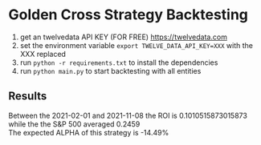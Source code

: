 # Golden Cross Strategy Backtesting

1. get an twelvedata API KEY (FOR FREE) https://twelvedata.com
2. set the environment variable `export TWELVE_DATA_API_KEY=XXX` with the XXX replaced
3. run `python -r requirements.txt` to install the dependencies
4. run `python main.py` to start backtesting with all entities


## Results

Between the 2021-02-01 and 2021-11-08 the ROI is 0.1010515873015873<br>
while the the S&P 500 averaged 0.2459<br>
The expected ALPHA of this strategy is -14.49%